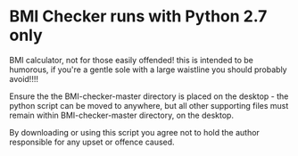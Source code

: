 # BMI Checker runs with Python 2.7 only
BMI calculator, not for those easily offended! this is intended to be humorous, if you're a gentle sole with a large waistline you should probably avoid!!!!

Ensure the the BMI-checker-master directory is placed on the desktop - the python script can be moved to anywhere, but all other supporting files must remain within BMI-checker-master directory, on the desktop.

By downloading or using this script you agree not to hold the author responsible for any upset or offence caused.
